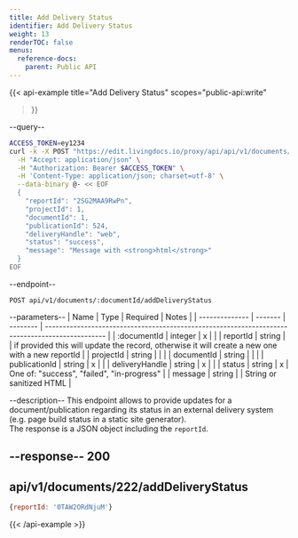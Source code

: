 ```yaml
---
title: Add Delivery Status
identifier: Add Delivery Status
weight: 13
renderTOC: false
menus:
  reference-docs:
    parent: Public API
---
```


{{< api-example
  title="Add Delivery Status"
  scopes="public-api:write"
>}}

--query--

```bash
ACCESS_TOKEN=ey1234
curl -k -X POST "https://edit.livingdocs.io/proxy/api/api/v1/documents/:documentId/addDeliveryStatus" \
  -H "Accept: application/json" \
  -H "Authorization: Bearer $ACCESS_TOKEN" \
  -H 'Content-Type: application/json; charset=utf-8' \
  --data-binary @- << EOF 
  {
    "reportId": "2SG2MAA9RwPn",
    "projectId": 1,
    "documentId": 1,
    "publicationId": 524,
    "deliveryHandle": "web",
    "status": "success",
    "message": "Message with <strong>html</strong>"
  } 
EOF
```

--endpoint--
```
POST api/v1/documents/:documentId/addDeliveryStatus
```

--parameters--
| Name           | Type    | Required | Notes                                                                                           |
| -------------- | ------- | -------- | ----------------------------------------------------------------------------------------------- |
| :documentId    | integer | x        |                                                                                                 |
| reportId       | string  |          | if provided this will update the record, otherwise it will create a new one with a new reportId |
| projectId      | string  |          |                                                                                                 |
| documentId     | string  |          |                                                                                                 |
| publicationId  | string  | x        |                                                                                                 |
| deliveryHandle | string  | x        |                                                                                                 |
| status         | string  | x        | One of: "success", "failed", "in-progress"                                                      |
| message        | string  |          | String or sanitized HTML                                                                        |

--description--
This endpoint allows to provide updates for a document/publication regarding its status in an external delivery system (e.g. page build status in a static site generator).<br>
The response is a JSON object including the `reportId`.

--response--
200
---
api/v1/documents/222/addDeliveryStatus
---
```js
{reportId: '0TAW2ORdNjuM'}
```

{{< /api-example >}}
